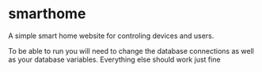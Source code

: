 # smarthome
A simple smart home website for controling devices and users. 

To be able to run you will need to change the database connections as well as your database variables. 
Everything else should work just fine

